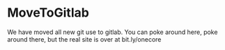 # MoveToGitlab
We have moved all new git use to gitlab. You can poke around here, poke around there, but the real site is over at bit.ly/onecore

